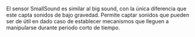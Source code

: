 El sensor SmallSound es similar al big sound, con la única diferencia que este capta sonidos de bajo gravedad.
Permite captar sonidos que pueden ser de útil en dado caso de establecer mecanismos que lleguen a manipularse
durante periodo corto de tiempo.
